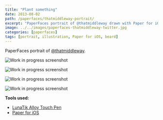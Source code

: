 ```yaml
---
title: "Plant something"
date: 2013-08-02
path: /paperfaces/thatmiddleway-portrait/
excerpt: "PaperFaces portrait of @thatmiddleway drawn with Paper for iOS on an iPad."
image: ../../images/paperfaces-thatmiddleway-twitter.jpg
categories: [paperfaces]
tags: [portrait, illustration, Paper for iOS, beard]
---
```


PaperFaces portrait of [@thatmiddleway](https://twitter.com/thatmiddleway).

![Work in progress screenshot](../../images/paperfaces-thatmiddleway-process-1-lg.jpg)

![Work in progress screenshot](../../images/paperfaces-thatmiddleway-process-2-lg.jpg)

![Work in progress screenshot](../../images/paperfaces-thatmiddleway-process-3-lg.jpg)

![Work in progress screenshot](../../images/paperfaces-thatmiddleway-process-4-lg.jpg)

**Tools used:**

- [LunaTik Alloy Touch Pen](https://www.amazon.com/gp/product/B00821TR7G/ref=as_li_ss_tl?ie=UTF8&tag=mademist-20&linkCode=as2&camp=1789&creative=390957&creativeASIN=B00821TR7G)
- [Paper for iOS](https://paper.bywetransfer.com/)
